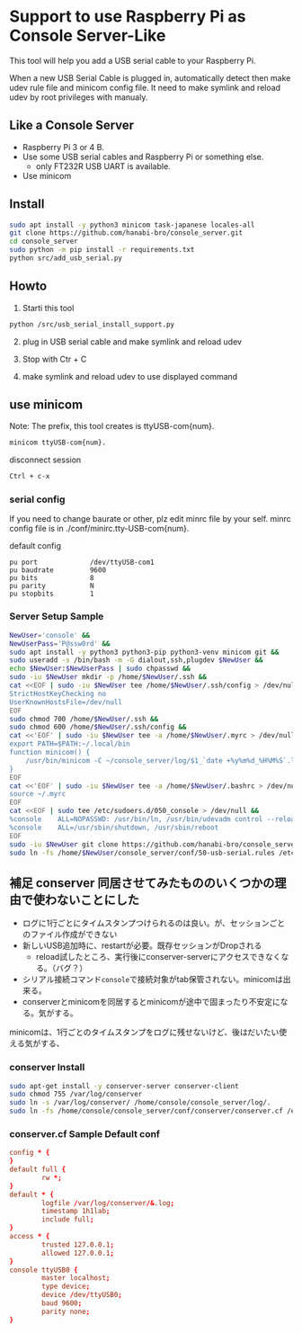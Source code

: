 # Support to use Raspberry Pi as Console Server-Like
This tool will help you add a USB serial cable to your Raspberry Pi.

When a new USB Serial Cable is plugged in, automatically detect then make udev rule file and minicom config file.
It need to make symlink and reload udev by root privileges with manualy. 

## Like a Console Server 
* Raspberry Pi 3 or 4 B.
* Use some USB serial cables and Raspberry Pi or something else.
  - only FT232R USB UART is available.
* Use minicom

## Install
```bash
sudo apt install -y python3 minicom task-japanese locales-all
git clone https://github.com/hanabi-bro/console_server.git
cd console_server
sudo python -m pip install -r requirements.txt
python src/add_usb_serial.py
```

## Howto
1. Starti this tool
```bash
python /src/usb_serial_install_support.py
```

2. plug in USB serial cable and make symlink and reload udev

3. Stop with Ctr + C

4. make symlink and  reload udev to use displayed command

## use minicom
Note:
The prefix, this tool creates is ttyUSB-com{num}.

```bash
minicom ttyUSB-com{num}.
```

disconnect session
```bash
Ctrl + c-x
```

### serial config
If you need to change baurate or other, plz edit minrc file by your self. 
minrc config file is in ./conf/minirc.tty-USB-com{num}.

default config
```text
pu port             /dev/ttyUSB-com1
pu baudrate         9600
pu bits             8
pu parity           N
pu stopbits         1
```

### Server Setup Sample
```bash
NewUser='console' &&
NewUserPass='P@ssw0rd' &&
sudo apt install -y python3 python3-pip python3-venv minicom git &&
sudo useradd -s /bin/bash -m -G dialout,ssh,plugdev $NewUser &&
echo $NewUser:$NewUserPass | sudo chpasswd &&
sudo -iu $NewUser mkdir -p /home/$NewUser/.ssh &&
cat <<EOF | sudo -iu $NewUser tee /home/$NewUser/.ssh/config > /dev/null &&
StrictHostKeyChecking no
UserKnownHostsFile=/dev/null
EOF
sudo chmod 700 /home/$NewUser/.ssh &&
sudo chmod 600 /home/$NewUser/.ssh/config &&
cat <<'EOF' | sudo -iu $NewUser tee -a /home/$NewUser/.myrc > /dev/null &&
export PATH=$PATH:~/.local/bin
function minicom() {
    /usr/bin/minicom -C ~/console_server/log/$1_`date +%y%m%d_%H%M%S`.log $@
}
EOF
cat <<'EOF' | sudo -iu $NewUser tee -a /home/$NewUser/.bashrc > /dev/null &&
source ~/.myrc
EOF
cat <<EOF | sudo tee /etc/sudoers.d/050_console > /dev/null &&
%console    ALL=NOPASSWD: /usr/bin/ln, /usr/bin/udevadm control --reload-rules, /usr/bin/udevadm trigger
%console    ALL=/usr/sbin/shutdown, /usr/sbin/reboot
EOF
sudo -iu $NewUser git clone https://github.com/hanabi-bro/console_server.git /home/$NewUser/console_server &&
sudo ln -fs /home/$NewUser/console_server/conf/50-usb-serial.rules /etc/udev/rules.d/.
```


## 補足 conserver 同居させてみたもののいくつかの理由で使わないことにした
* ログに1行ごとにタイムスタンプつけられるのは良い。が、セッションごとのファイル作成ができない
* 新しいUSB追加時に、restartが必要。既存セッションがDropされる
  - reload試したところ、実行後にconserver-serverにアクセスできなくなる。（バグ？）
* シリアル接続コマンド`console`で接続対象がtab保管されない。minicomは出来る。
* conserverとminicomを同居するとminicomが途中で固まったり不安定になる。気がする。

minicomは、1行ごとのタイムスタンプをログに残せないけど、後はだいたい使える気がする、

### conserver Install
```bash
sudo apt-get install -y conserver-server conserver-client
sudo chmod 755 /var/log/conserver
sudo ln -s /var/log/conserver/ /home/console/console_server/log/.
sudo ln -fs /home/console/console_server/conf/conserver/conserver.cf /etc/conserver/.
```

### conserver.cf Sample Default conf
```cf
config * {
}
default full {
        rw *;
}
default * {
        logfile /var/log/conserver/&.log;
        timestamp 1h1lab;
        include full;
}
access * {
        trusted 127.0.0.1;
        allowed 127.0.0.1;
}
console ttyUSB0 {
        master localhost;
        type device;
        device /dev/ttyUSB0;
        baud 9600;
        parity none;
}
```


